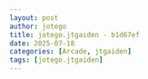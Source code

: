 ```yaml
---
layout: post
author: jotego
title: jotego.jtgaiden - b1d67ef
date: 2025-07-18
categories: [Arcade, jtgaiden]
tags: [jotego.jtgaiden]
---
```


